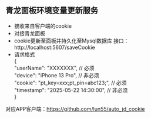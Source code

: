 ## 青龙面板环境变量更新服务
- 接收来自客户端的cookie
- 对接青龙面板
- cookie更新至面板并持久化至Mysql数据库
接口：http://localhost:5607/saveCookie  
- 请求格式  
  {  
  "userName": "XXXXXXX", // 必须   
  "device": "iPhone 13 Pro",  // 非必须  
  "cookie": "pt_key=xxx;pt_pin=abc123;", // 必须    
  "timestamp": "2025-05-22 14:30:00",  // 非必须     
  }   

对应APP客户端：https://github.com/lun55/auto_jd_cookie